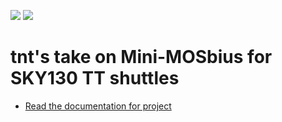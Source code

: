 ![](../../workflows/gds/badge.svg) ![](../../workflows/docs/badge.svg)

# tnt's take on Mini-MOSbius for SKY130 TT shuttles

- [Read the documentation for project](docs/info.md)
